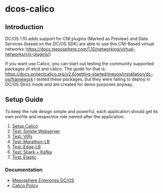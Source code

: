 # dcos-calico

## Introduction

DC/OS 1.10 adds support for CNI plugins (Marked as Preview) and Data Services (based on the DC/OS SDK) are able to use this CNI-Based virtual networks: https://docs.mesosphere.com/1.10/networking/virtual-networks/cni-plugins/)

If you want use Calico, you can start out testing the community supported packages of etcd and calico. The guide for that is: https://docs.projectcalico.org/v2.6/getting-started/mesos/installation/dc-os/framework I tested these packages, but they were failing to deploy in DC/OS Strict mode and are created for demo purposes anyway.

## Setup Guide

To keep the rule design simple and powerful, each application should get its own profile and respective role named after the application.

1. [Setup Calico](./calico-secure)
1. [Test: Simple Webserver](./webserver)
1. [Test: VIPs](./vip)
1. [Test: Marathon-LB](./marathon-lb)
1. [Test: Edge-LB](./edge-lb)
1. [Test: Spark + Kafka](./spark)
1. [Test: Elastic](./elastic)

### Documentation

- [Mesosphere Enterprise DC/OS](https://docs.mesosphere.com/)
- [Calico Policy](https://docs.projectcalico.org/v2.4/reference/calicoctl/resources/policy)
